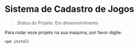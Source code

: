 # Sistema de Cadastro de Jogos

> Status do Projeto: Em desenvolvimento.

Para rodar esse projeto na sua maquina, por favor digite:

```
npm install
```
